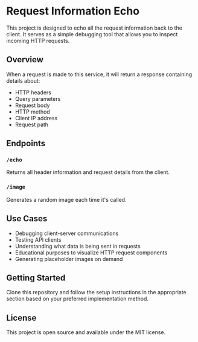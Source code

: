 # Request Information Echo

This project is designed to echo all the request information back to the client. It serves as a simple debugging tool that allows you to inspect incoming HTTP requests.

## Overview

When a request is made to this service, it will return a response containing details about:

- HTTP headers
- Query parameters
- Request body
- HTTP method
- Client IP address
- Request path

## Endpoints

### `/echo`

Returns all header information and request details from the client.

### `/image`

Generates a random image each time it's called.

## Use Cases

- Debugging client-server communications
- Testing API clients
- Understanding what data is being sent in requests
- Educational purposes to visualize HTTP request components
- Generating placeholder images on demand

## Getting Started

Clone this repository and follow the setup instructions in the appropriate section based on your preferred implementation method.

## License

This project is open source and available under the MIT license.
